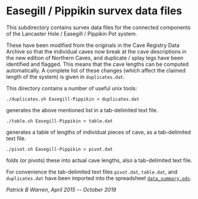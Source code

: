 # Easegill / Pippikin survex data files

This subdirectory contains survex data files for the connected
components of the Lancaster Hole / Easegill / Pippikin Pot system.

These have been modified from the originals in the Cave Registry Data
Archive so that the individual caves now break at the cave
descriptions in the new edition of Northern Caves, and duplicate /
splay legs have been identified and flagged.  This means that the cave
lengths can be computed automatically.  A complete list of these
changes (which affect the claimed length of the system) is given in
`duplicates.dat`.

This directory contains a number of useful unix tools:

```
./duplicates.sh Easegill-Pippikin > duplicates.dat
```
generates the above mentioned list in a tab-delimited text file.


```
./table.sh Easegill-Pippikin > table.dat
```
generates a table of lengths of individual pieces of cave, as a tab-delimited text file.

```
./pivot.sh Easegill-Pippikin > pivot.dat
```
folds (or pivots) these into actual cave lengths, also a tab-delimited text file.

For convenience the tab-delimited text files `pivot.dat`, `table.dat`, and `duplicates.dat`
have been imported into the  spreadsheet [`data_summary.ods`](data_summary.ods).

_Patrick B Warren, April 2015 -- October 2019_
